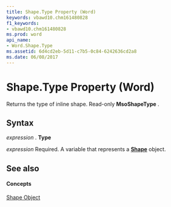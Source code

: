 ```yaml
---
title: Shape.Type Property (Word)
keywords: vbawd10.chm161480828
f1_keywords:
- vbawd10.chm161480828
ms.prod: word
api_name:
- Word.Shape.Type
ms.assetid: 6d4cd2eb-5d11-c7b5-0c84-6242636cd2a8
ms.date: 06/08/2017
---
```



# Shape.Type Property (Word)

Returns the type of inline shape. Read-only  **MsoShapeType** .


## Syntax

 _expression_ . **Type**

 _expression_ Required. A variable that represents a **[Shape](Word.Shape.md)** object.


## See also


#### Concepts


[Shape Object](Word.Shape.md)

